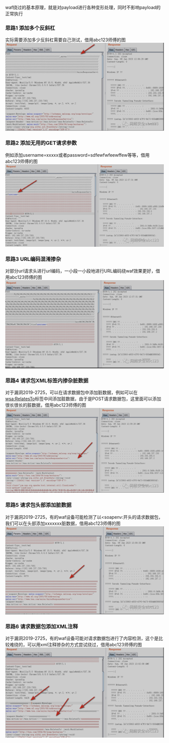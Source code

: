 waf绕过的基本原理，就是对payload进行各种变形处理，同时不影响payload的正常执行

### 思路1 添加多个反斜杠
实际需要添加多少反斜杠需要自己测试，借用abc123师傅的图  
![image](./image/01.png)

### 思路2 添加无用的GET请求参数
例如添加username=xxxxx或者password=sdfewfwfeewffew等等，借用abc123师傅的图  
![image](./image/02.png)

### 思路3 URL编码混淆掺杂
对部分url请求头进行url编码，一小段一小段地进行URL编码绕waf效果更好，借用abc123师傅的图  
![image](./image/03.png)

### 思路4 请求包XML标签内掺杂脏数据
对于漏洞2019-2725，可以在请求数据包中添加脏数据，例如可以在<wsa:RelatesTo>标签中间添加脏数据，由于是POST请求数据包，这里面可以添加很长很长的脏数据，借用abc123师傅的图  
![image](./image/04.png)

### 思路5 请求包头部添加脏数据
对于漏洞2019-2725，有的waf设备可能检测了以<soapenv:开头的请求数据包，我们可以在头部添加xxxxxxx脏数据，借用abc123师傅的图  
![image](./image/05.png)

### 思路6 请求数据包添加XML注释
对于漏洞2019-2725，有的waf设备可能对请求数据包进行了内容检测，这个是比较难绕的，可以用xml注释掺杂的方式尝试绕过，借用abc123师傅的图  
![image](./image/06.png)